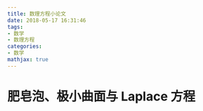 ```yaml
---
title: 数理方程小论文
date: 2018-05-17 16:31:46
tags:
- 数学
- 数理方程
categories:
- 数学
mathjax: true
---
```


# 肥皂泡、极小曲面与 Laplace 方程


